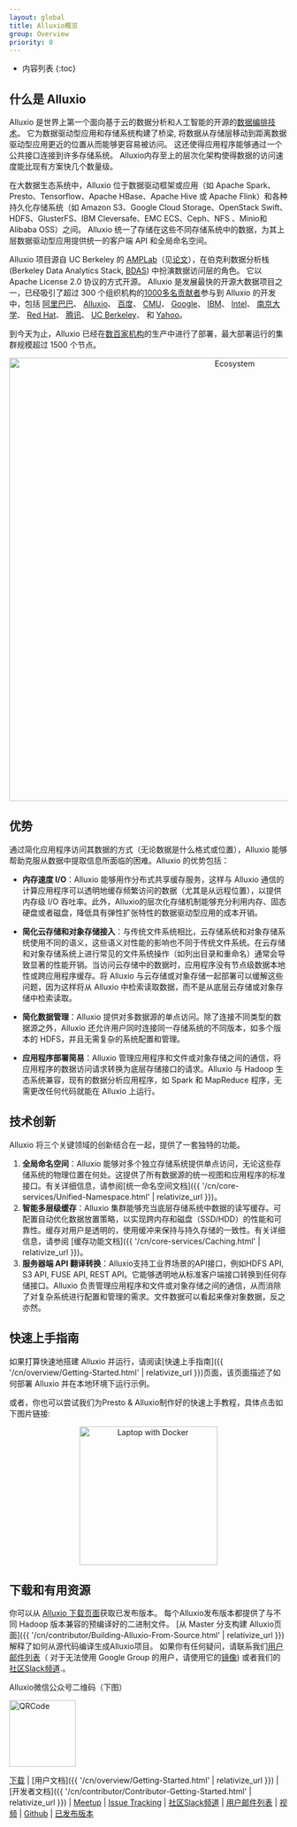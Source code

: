 ```yaml
---
layout: global
title: Alluxio概览
group: Overview
priority: 0
---
```


* 内容列表
{:toc}
## 什么是 Alluxio
Alluxio 是世界上第一个面向基于云的数据分析和人工智能的开源的[数据编排技术](https://www.alluxio.io/blog/data-orchestration-the-missing-piece-in-the-data-world/)。
它为数据驱动型应用和存储系统构建了桥梁, 将数据从存储层移动到距离数据驱动型应用更近的位置从而能够更容易被访问。
这还使得应用程序能够通过一个公共接口连接到许多存储系统。
Alluxio内存至上的层次化架构使得数据的访问速度能比现有方案快几个数量级。

在大数据生态系统中，Alluxio 位于数据驱动框架或应用（如 Apache Spark、Presto、Tensorflow、Apache HBase、Apache Hive 或 Apache Flink）和各种持久化存储系统（如 Amazon S3、Google Cloud Storage、OpenStack Swift、HDFS、GlusterFS、IBM Cleversafe、EMC ECS、Ceph、NFS 、Minio和 Alibaba OSS）之间。
Alluxio 统一了存储在这些不同存储系统中的数据，为其上层数据驱动型应用提供统一的客户端 API 和全局命名空间。

Alluxio 项目源自 UC Berkeley 的 [AMPLab](https://amplab.cs.berkeley.edu/software/)（见[论文](https://www2.eecs.berkeley.edu/Pubs/TechRpts/2018/EECS-2018-29.html)），在伯克利数据分析栈 (Berkeley Data Analytics Stack, [BDAS](https://amplab.cs.berkeley.edu/bdas/)) 中扮演数据访问层的角色。
它以 Apache License 2.0 协议的方式开源。
Alluxio 是发展最快的开源大数据项目之一，已经吸引了超过 300 个组织机构的[1000多名贡献者](https://github.com/alluxio/alluxio/graphs/contributors)参与到 Alluxio 的开发中，包括
[阿里巴巴](http://www.alibaba.com)、
[Alluxio](https://www.alluxio.io)、
[百度](https://www.baidu.com)、
[CMU](https://www.cmu.edu/)、
[Google](https://www.google.com)、
[IBM](https://www.ibm.com)、
[Intel](http://www.intel.com/)、
[南京大学](http://www.nju.edu.cn/english/)、
[Red Hat](https://www.redhat.com/)、
[腾讯](https://www.tencent.com)、
[UC Berkeley](https://amplab.cs.berkeley.edu/)、
和 [Yahoo](https://www.yahoo.com/)。

到今天为止，Alluxio 已经在[数百家机构](https://www.alluxio.io/powered-by-alluxio)的生产中进行了部署，最大部署运行的集群规模超过 1500 个节点。

<p align="center">
<img src="https://d39kqat1wpn1o5.cloudfront.net/app/uploads/2019/05/alluxio-overview-r050119.svg" width="800" alt="Ecosystem"/>
</p>

## 优势

通过简化应用程序访问其数据的方式（无论数据是什么格式或位置），Alluxio 能够帮助克服从数据中提取信息所面临的困难。Alluxio 的优势包括：

* **内存速度 I/O**：Alluxio 能够用作分布式共享缓存服务，这样与 Alluxio 通信的计算应用程序可以透明地缓存频繁访问的数据（尤其是从远程位置），以提供内存级 I/O 吞吐率。此外，Alluxio的层次化存储机制能够充分利用内存、固态硬盘或者磁盘，降低具有弹性扩张特性的数据驱动型应用的成本开销。

* **简化云存储和对象存储接入**：与传统文件系统相比，云存储系统和对象存储系统使用不同的语义，这些语义对性能的影响也不同于传统文件系统。在云存储和对象存储系统上进行常见的文件系统操作（如列出目录和重命名）通常会导致显著的性能开销。当访问云存储中的数据时，应用程序没有节点级数据本地性或跨应用程序缓存。将 Alluxio 与云存储或对象存储一起部署可以缓解这些问题，因为这样将从 Alluxio 中检索读取数据，而不是从底层云存储或对象存储中检索读取。

* **简化数据管理**：Alluxio 提供对多数据源的单点访问。除了连接不同类型的数据源之外，Alluxio 还允许用户同时连接同一存储系统的不同版本，如多个版本的 HDFS，并且无需复杂的系统配置和管理。

* **应用程序部署简易**：Alluxio 管理应用程序和文件或对象存储之间的通信，将应用程序的数据访问请求转换为底层存储接口的请求。Alluxio 与 Hadoop 生态系统兼容，现有的数据分析应用程序，如 Spark 和 MapReduce 程序，无需更改任何代码就能在 Alluxio 上运行。

## 技术创新

Alluxio 将三个关键领域的创新结合在一起，提供了一套独特的功能。

1. **全局命名空间**：Alluxio 能够对多个独立存储系统提供单点访问，无论这些存储系统的物理位置在何处。这提供了所有数据源的统一视图和应用程序的标准接口。有关详细信息，请参阅[统一命名空间文档]({{ '/cn/core-services/Unified-Namespace.html' | relativize_url }})。
1. **智能多层级缓存**：Alluxio 集群能够充当底层存储系统中数据的读写缓存。可配置自动优化数据放置策略，以实现跨内存和磁盘（SSD/HDD）的性能和可靠性。缓存对用户是透明的，使用缓冲来保持与持久存储的一致性。有关详细信息，请参阅 [缓存功能文档]({{ '/cn/core-services/Caching.html' | relativize_url }})。
1. **服务器端 API 翻译转换**：Alluxio支持工业界场景的API接口，例如HDFS API, S3 API, FUSE API, REST API。它能够透明地从标准客户端接口转换到任何存储接口。Alluxio 负责管理应用程序和文件或对象存储之间的通信，从而消除了对复杂系统进行配置和管理的需求。文件数据可以看起来像对象数据，反之亦然。

## 快速上手指南

如果打算快速地搭建 Alluxio 并运行，请阅读[快速上手指南]({{ '/cn/overview/Getting-Started.html' | relativize_url }})页面，该页面描述了如何部署 Alluxio 并在本地环境下运行示例。

或者，你也可以尝试我们为Presto & Alluxio制作好的快速上手教程，具体点击如下图片链接:
<p align="center">
<a href="https://www.alluxio.io/alluxio-presto-sandbox-docker/">
 <img src="https://www.alluxio.io/app/uploads/2019/07/laptop-docker.png" width="250" alt="Laptop with Docker"/></a>
</p>

## 下载和有用资源

你可以从 [Alluxio 下载页面](https://alluxio.io/download)获取已发布版本。
每个Alluxio发布版本都提供了与不同 Hadoop 版本兼容的预编译好的二进制文件。
[从 Master 分支构建 Alluxio页面]({{ '/cn/contributor/Building-Alluxio-From-Source.html' | relativize_url }})解释了如何从源代码编译生成Alluxio项目。
如果你有任何疑问，请联系我们[用户邮件列表](https://groups.google.com/forum/?fromgroups#!forum/alluxio-users)（
对于无法使用 Google Group 的用户，请使用它的[镜像](http://alluxio-users.85194.x6.nabble.com/))
或者我们的[社区Slack频道](https://alluxio.io/slack).。

Alluxio微信公众号二维码（下图）
<p align="left">
<img src="https://d39kqat1wpn1o5.cloudfront.net/app/uploads/2019/04/public_account_qrcode.png" width="120" alt="QRCode"/>
</p>

[下载](https://alluxio.io/download/) |
[用户文档]({{ '/cn/overview/Getting-Started.html' | relativize_url }}) |
[开发者文档]({{ '/cn/contributor/Contributor-Getting-Started.html' | relativize_url }}) |
[Meetup](https://www.meetup.com/Alluxio/) |
[Issue Tracking](https://github.com/Alluxio/alluxio/issues) |
[社区Slack频道](https://alluxio.io/slack) |
[用户邮件列表](https://groups.google.com/forum/?fromgroups#!forum/alluxio-users) |
[视频](https://www.youtube.com/channel/UCpibQsajhwqYPLYhke4RigA) |
[Github](https://github.com/alluxio/alluxio/) |
[已发布版本](https://www.alluxio.io/download/releases)
